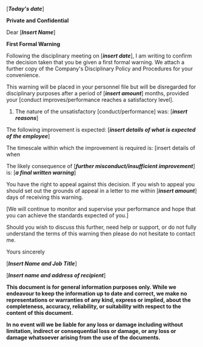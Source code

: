 \[***Today's date***\]

**Private and Confidential**

Dear \[***Insert Name***\]

**First Formal Warning**

Following the disciplinary meeting on \[***insert date***\], I am writing to confirm the decision taken that you be given a first formal warning. We attach a further copy of the Company's Disciplinary Policy and Procedures for your convenience.

This warning will be placed in your personnel file but will be disregarded for disciplinary purposes after a period of \[***insert amount***\] months, provided your \[conduct improves/performance reaches a satisfactory level\].

1.  The nature of the unsatisfactory \[conduct/performance\] was: \[***insert reasons***\]

The following improvement is expected: \[***insert details of what is expected of the employee***\]

The timescale within which the improvement is required is: \[insert details of when

The likely consequence of \[***further misconduct/insufficient improvement***\] is: \[***a final written warning***\]

You have the right to appeal against this decision. If you wish to appeal you should set out the grounds of appeal in a letter to me within \[***insert amount***\] days of receiving this warning.

\[We will continue to monitor and supervise your performance and hope that you can achieve the standards expected of you.\]

Should you wish to discuss this further, need help or support, or do not fully understand the terms of this warning then please do not hesitate to contact me.

Yours sincerely

\[***Insert Name and Job Title***\]

\[***Insert name and address of recipient***\]

**This document is for general information purposes only. While we endeavour to keep the information up to date and correct, we make no representations or warranties of any kind, express or implied, about the completeness, accuracy, reliability, or suitability with respect to the content of this document.**

**In no event will we be liable for any loss or damage including without limitation, indirect or consequential loss or damage, or any loss or damage whatsoever arising from the use of the documents.**
